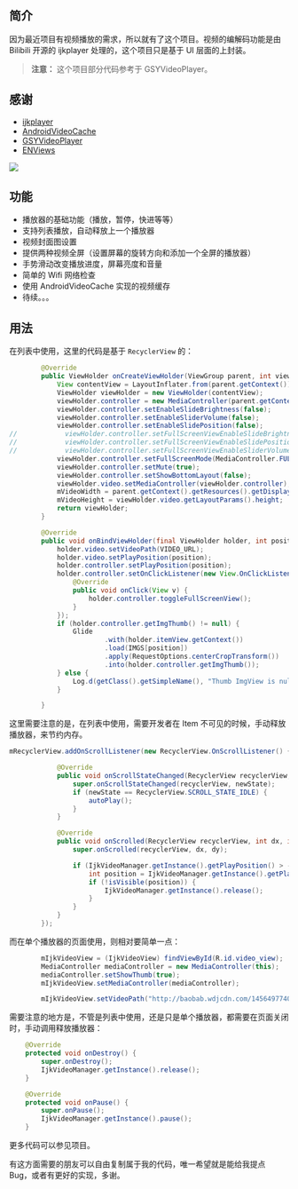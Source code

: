 ## 简介
因为最近项目有视频播放的需求，所以就有了这个项目。视频的编解码功能是由 Bilibili 开源的 ijkplayer 处理的，这个项目只是基于 UI 层面的上封装。
> **注意：** 这个项目部分代码参考于 GSYVideoPlayer。

## 感谢
* [ijkplayer](https://github.com/Bilibili/ijkplayer)
* [AndroidVideoCache](https://github.com/danikula/AndroidVideoCache)
* [GSYVideoPlayer](https://github.com/CarGuo/GSYVideoPlayer)
* [ENViews](https://github.com/codeestX/ENViews)

![](https://user-gold-cdn.xitu.io/2017/8/24/eb05fe5b0eb7cb5e061cf82970f67e29)

## 功能
* 播放器的基础功能（播放，暂停，快进等等）
* 支持列表播放，自动释放上一个播放器
* 视频封面图设置
* 提供两种视频全屏（设置屏幕的旋转方向和添加一个全屏的播放器）
* 手势滑动改变播放进度，屏幕亮度和音量
* 简单的 Wifi 网络检查
* 使用 AndroidVideoCache 实现的视频缓存
* 待续。。。

## 用法
在列表中使用，这里的代码是基于 `RecyclerView` 的：
``` java
        @Override
        public ViewHolder onCreateViewHolder(ViewGroup parent, int viewType) {
            View contentView = LayoutInflater.from(parent.getContext()).inflate(R.layout.item_video, parent, false);
            ViewHolder viewHolder = new ViewHolder(contentView);
            viewHolder.controller = new MediaController(parent.getContext());
            viewHolder.controller.setEnableSlideBrightness(false);
            viewHolder.controller.setEnableSliderVolume(false);
            viewHolder.controller.setEnableSlidePosition(false);
//            viewHolder.controller.setFullScreenViewEnableSlideBrightness(false);
//            viewHolder.controller.setFullScreenViewEnableSlidePosition(false);
//            viewHolder.controller.setFullScreenViewEnableSliderVolume(false);
            viewHolder.controller.setFullScreenMode(MediaController.FULLSCREEN_VIEW);
            viewHolder.controller.setMute(true);
            viewHolder.controller.setShowBottomLayout(false);
            viewHolder.video.setMediaController(viewHolder.controller);
            mVideoWidth = parent.getContext().getResources().getDisplayMetrics().widthPixels;
            mVideoHeight = viewHolder.video.getLayoutParams().height;
            return viewHolder;
        }

        @Override
        public void onBindViewHolder(final ViewHolder holder, int position) {
            holder.video.setVideoPath(VIDEO_URL);
            holder.video.setPlayPosition(position);
            holder.controller.setPlayPosition(position);
            holder.controller.setOnClickListener(new View.OnClickListener() {
                @Override
                public void onClick(View v) {
                    holder.controller.toggleFullScreenView();
                }
            });
            if (holder.controller.getImgThumb() != null) {
                Glide
                        .with(holder.itemView.getContext())
                        .load(IMGS[position])
                        .apply(RequestOptions.centerCropTransform())
                        .into(holder.controller.getImgThumb());
            } else {
                Log.d(getClass().getSimpleName(), "Thumb ImgView is null");
            }

        }

```
这里需要注意的是，在列表中使用，需要开发者在 Item 不可见的时候，手动释放播放器，来节约内存。
``` java
mRecyclerView.addOnScrollListener(new RecyclerView.OnScrollListener() {

            @Override
            public void onScrollStateChanged(RecyclerView recyclerView, int newState) {
                super.onScrollStateChanged(recyclerView, newState);
                if (newState == RecyclerView.SCROLL_STATE_IDLE) {
                    autoPlay();
                }
            }

            @Override
            public void onScrolled(RecyclerView recyclerView, int dx, int dy) {
                super.onScrolled(recyclerView, dx, dy);

                if (IjkVideoManager.getInstance().getPlayPosition() > -1) {
                    int position = IjkVideoManager.getInstance().getPlayPosition();
                    if (!isVisible(position)) {
                        IjkVideoManager.getInstance().release();
                    }
                }
            }
        });

```
而在单个播放器的页面使用，则相对要简单一点：
``` java
        mIjkVideoView = (IjkVideoView) findViewById(R.id.video_view);
        MediaController mediaController = new MediaController(this);
        mediaController.setShowThumb(true);
        mIjkVideoView.setMediaController(mediaController);

        mIjkVideoView.setVideoPath("http://baobab.wdjcdn.com/14564977406580.mp4");

```
需要注意的地方是，不管是列表中使用，还是只是单个播放器，都需要在页面关闭时，手动调用释放播放器：
``` java
    @Override
    protected void onDestroy() {
        super.onDestroy();
        IjkVideoManager.getInstance().release();
    }

    @Override
    protected void onPause() {
        super.onPause();
        IjkVideoManager.getInstance().pause();
    }

```
更多代码可以参见项目。

有这方面需要的朋友可以自由复制属于我的代码，唯一希望就是能给我提点 Bug，或者有更好的实现，多谢。
